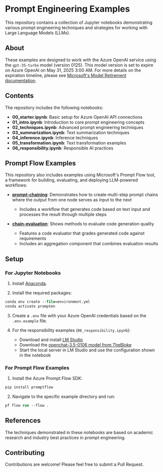 # Prompt Engineering Examples

This repository contains a collection of Jupyter notebooks demonstrating various prompt engineering techniques and strategies for working with Large Language Models (LLMs).

## About

These examples are designed to work with the Azure OpenAI service using the `gpt-35-turbo` model (version 0125). This model version is set to expire on Azure OpenAI on May 31, 2025 3:00 AM. For more details on the expiration timeline, please see [Microsoft's Model Retirement documentation](https://learn.microsoft.com/en-us/azure/ai-services/openai/concepts/model-retirements).

## Contents

The repository includes the following notebooks:

- **00_starter.ipynb**: Basic setup for Azure OpenAI API connections
- **01_intro.ipynb**: Introduction to core prompt engineering concepts
- **02_techniques.ipynb**: Advanced prompt engineering techniques
- **03_summarization.ipynb**: Text summarization techniques
- **04_inference.ipynb**: Inference techniques
- **05_transformation.ipynb**: Text transformation examples
- **06_responsibility.ipynb**: Responsible AI practices

## Prompt Flow Examples

This repository also includes examples using Microsoft's Prompt Flow tool, a framework for building, evaluating, and deploying LLM-powered workflows:

- **[prompt-chaining](./promptflow/prompt-chaining)**: Demonstrates how to create multi-step prompt chains where the output from one node serves as input to the next
  - Includes a workflow that generates code based on text input and processes the result through multiple steps
  
- **[chain-evaluation](./promptflow/chain-evaluation)**: Shows methods to evaluate code generation quality
  - Features a code evaluator that grades generated code against requirements
  - Includes an aggregation component that combines evaluation results

## Setup

### For Jupyter Notebooks

1. Install [Anaconda](https://www.anaconda.com/download).

2. Install the required packages:

```ps
conda env create --file=environment.yml
conda activate prompten
```

3. Create a `.env` file with your Azure OpenAI credentials based on the `.env.example` file.

4. For the responsibility examples (`06_responsibility.ipynb`):
   - Download and install [LM Studio](https://lmstudio.ai/)
   - Download the [openchat-3.5-0106 model from TheBloke](https://model.lmstudio.ai/download/TheBloke/openchat-3.5-0106-GGUF)
   - Start the local server in LM Studio and use the configuration shown in the notebook

### For Prompt Flow Examples

1. Install the Azure Prompt Flow SDK:

```ps
pip install promptflow
```

2. Navigate to the specific example directory and run:

```ps
pf flow run --flow .
```

## References

The techniques demonstrated in these notebooks are based on academic research and industry best practices in prompt engineering.

## Contributing

Contributions are welcome! Please feel free to submit a Pull Request.